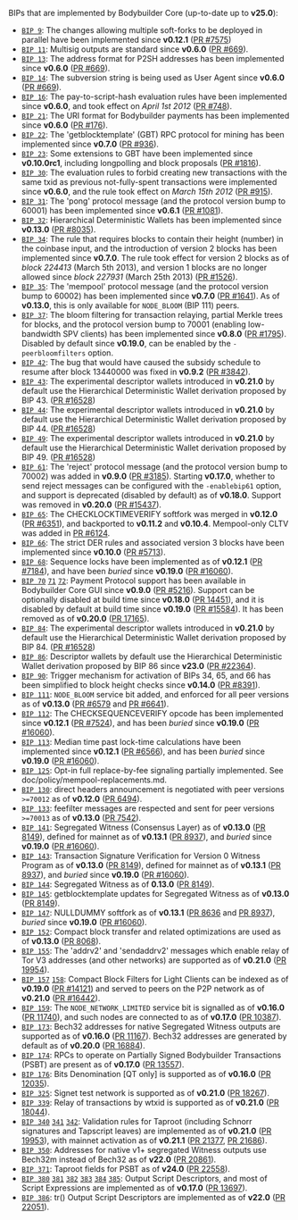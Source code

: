 BIPs that are implemented by Bodybuilder Core (up-to-date up to **v25.0**):

* [`BIP 9`](https://github.com/bodybuilder/bips/blob/master/bip-0009.mediawiki): The changes allowing multiple soft-forks to be deployed in parallel have been implemented since **v0.12.1**  ([PR #7575](https://github.com/bodybuilder/bodybuilder/pull/7575))
* [`BIP 11`](https://github.com/bodybuilder/bips/blob/master/bip-0011.mediawiki): Multisig outputs are standard since **v0.6.0** ([PR #669](https://github.com/bodybuilder/bodybuilder/pull/669)).
* [`BIP 13`](https://github.com/bodybuilder/bips/blob/master/bip-0013.mediawiki): The address format for P2SH addresses has been implemented since **v0.6.0** ([PR #669](https://github.com/bodybuilder/bodybuilder/pull/669)).
* [`BIP 14`](https://github.com/bodybuilder/bips/blob/master/bip-0014.mediawiki): The subversion string is being used as User Agent since **v0.6.0** ([PR #669](https://github.com/bodybuilder/bodybuilder/pull/669)).
* [`BIP 16`](https://github.com/bodybuilder/bips/blob/master/bip-0016.mediawiki): The pay-to-script-hash evaluation rules have been implemented since **v0.6.0**, and took effect on *April 1st 2012* ([PR #748](https://github.com/bodybuilder/bodybuilder/pull/748)).
* [`BIP 21`](https://github.com/bodybuilder/bips/blob/master/bip-0021.mediawiki): The URI format for Bodybuilder payments has been implemented since **v0.6.0** ([PR #176](https://github.com/bodybuilder/bodybuilder/pull/176)).
* [`BIP 22`](https://github.com/bodybuilder/bips/blob/master/bip-0022.mediawiki): The 'getblocktemplate' (GBT) RPC protocol for mining has been implemented since **v0.7.0** ([PR #936](https://github.com/bodybuilder/bodybuilder/pull/936)).
* [`BIP 23`](https://github.com/bodybuilder/bips/blob/master/bip-0023.mediawiki): Some extensions to GBT have been implemented since **v0.10.0rc1**, including longpolling and block proposals ([PR #1816](https://github.com/bodybuilder/bodybuilder/pull/1816)).
* [`BIP 30`](https://github.com/bodybuilder/bips/blob/master/bip-0030.mediawiki): The evaluation rules to forbid creating new transactions with the same txid as previous not-fully-spent transactions were implemented since **v0.6.0**, and the rule took effect on *March 15th 2012* ([PR #915](https://github.com/bodybuilder/bodybuilder/pull/915)).
* [`BIP 31`](https://github.com/bodybuilder/bips/blob/master/bip-0031.mediawiki): The 'pong' protocol message (and the protocol version bump to 60001) has been implemented since **v0.6.1** ([PR #1081](https://github.com/bodybuilder/bodybuilder/pull/1081)).
* [`BIP 32`](https://github.com/bodybuilder/bips/blob/master/bip-0032.mediawiki): Hierarchical Deterministic Wallets has been implemented since **v0.13.0** ([PR #8035](https://github.com/bodybuilder/bodybuilder/pull/8035)).
* [`BIP 34`](https://github.com/bodybuilder/bips/blob/master/bip-0034.mediawiki): The rule that requires blocks to contain their height (number) in the coinbase input, and the introduction of version 2 blocks has been implemented since **v0.7.0**. The rule took effect for version 2 blocks as of *block 224413* (March 5th 2013), and version 1 blocks are no longer allowed since *block 227931* (March 25th 2013) ([PR #1526](https://github.com/bodybuilder/bodybuilder/pull/1526)).
* [`BIP 35`](https://github.com/bodybuilder/bips/blob/master/bip-0035.mediawiki): The 'mempool' protocol message (and the protocol version bump to 60002) has been implemented since **v0.7.0** ([PR #1641](https://github.com/bodybuilder/bodybuilder/pull/1641)). As of **v0.13.0**, this is only available for `NODE_BLOOM` (BIP 111) peers.
* [`BIP 37`](https://github.com/bodybuilder/bips/blob/master/bip-0037.mediawiki): The bloom filtering for transaction relaying, partial Merkle trees for blocks, and the protocol version bump to 70001 (enabling low-bandwidth SPV clients) has been implemented since **v0.8.0** ([PR #1795](https://github.com/bodybuilder/bodybuilder/pull/1795)). Disabled by default since **v0.19.0**, can be enabled by the `-peerbloomfilters` option.
* [`BIP 42`](https://github.com/bodybuilder/bips/blob/master/bip-0042.mediawiki): The bug that would have caused the subsidy schedule to resume after block 13440000 was fixed in **v0.9.2** ([PR #3842](https://github.com/bodybuilder/bodybuilder/pull/3842)).
* [`BIP 43`](https://github.com/bodybuilder/bips/blob/master/bip-0043.mediawiki): The experimental descriptor wallets introduced in **v0.21.0** by default use the Hierarchical Deterministic Wallet derivation proposed by BIP 43. ([PR #16528](https://github.com/bodybuilder/bodybuilder/pull/16528))
* [`BIP 44`](https://github.com/bodybuilder/bips/blob/master/bip-0044.mediawiki): The experimental descriptor wallets introduced in **v0.21.0** by default use the Hierarchical Deterministic Wallet derivation proposed by BIP 44. ([PR #16528](https://github.com/bodybuilder/bodybuilder/pull/16528))
* [`BIP 49`](https://github.com/bodybuilder/bips/blob/master/bip-0049.mediawiki): The experimental descriptor wallets introduced in **v0.21.0** by default use the Hierarchical Deterministic Wallet derivation proposed by BIP 49. ([PR #16528](https://github.com/bodybuilder/bodybuilder/pull/16528))
* [`BIP 61`](https://github.com/bodybuilder/bips/blob/master/bip-0061.mediawiki): The 'reject' protocol message (and the protocol version bump to 70002) was added in **v0.9.0** ([PR #3185](https://github.com/bodybuilder/bodybuilder/pull/3185)). Starting **v0.17.0**, whether to send reject messages can be configured with the `-enablebip61` option, and support is deprecated (disabled by default) as of **v0.18.0**. Support was removed in **v0.20.0** ([PR #15437](https://github.com/bodybuilder/bodybuilder/pull/15437)).
* [`BIP 65`](https://github.com/bodybuilder/bips/blob/master/bip-0065.mediawiki): The CHECKLOCKTIMEVERIFY softfork was merged in **v0.12.0** ([PR #6351](https://github.com/bodybuilder/bodybuilder/pull/6351)), and backported to **v0.11.2** and **v0.10.4**. Mempool-only CLTV was added in [PR #6124](https://github.com/bodybuilder/bodybuilder/pull/6124).
* [`BIP 66`](https://github.com/bodybuilder/bips/blob/master/bip-0066.mediawiki): The strict DER rules and associated version 3 blocks have been implemented since **v0.10.0** ([PR #5713](https://github.com/bodybuilder/bodybuilder/pull/5713)).
* [`BIP 68`](https://github.com/bodybuilder/bips/blob/master/bip-0068.mediawiki): Sequence locks have been implemented as of **v0.12.1**  ([PR #7184](https://github.com/bodybuilder/bodybuilder/pull/7184)), and have been *buried* since **v0.19.0** ([PR #16060](https://github.com/bodybuilder/bodybuilder/pull/16060)).
* [`BIP 70`](https://github.com/bodybuilder/bips/blob/master/bip-0070.mediawiki) [`71`](https://github.com/bodybuilder/bips/blob/master/bip-0071.mediawiki) [`72`](https://github.com/bodybuilder/bips/blob/master/bip-0072.mediawiki):
  Payment Protocol support has been available in Bodybuilder Core GUI since **v0.9.0** ([PR #5216](https://github.com/bodybuilder/bodybuilder/pull/5216)).
  Support can be optionally disabled at build time since **v0.18.0** ([PR 14451](https://github.com/bodybuilder/bodybuilder/pull/14451)),
  and it is disabled by default at build time since **v0.19.0** ([PR #15584](https://github.com/bodybuilder/bodybuilder/pull/15584)).
  It has been removed as of **v0.20.0** ([PR 17165](https://github.com/bodybuilder/bodybuilder/pull/17165)).
* [`BIP 84`](https://github.com/bodybuilder/bips/blob/master/bip-0084.mediawiki): The experimental descriptor wallets introduced in **v0.21.0** by default use the Hierarchical Deterministic Wallet derivation proposed by BIP 84. ([PR #16528](https://github.com/bodybuilder/bodybuilder/pull/16528))
* [`BIP 86`](https://github.com/bodybuilder/bips/blob/master/bip-0086.mediawiki): Descriptor wallets by default use the Hierarchical Deterministic Wallet derivation proposed by BIP 86 since **v23.0** ([PR #22364](https://github.com/bodybuilder/bodybuilder/pull/22364)).
* [`BIP 90`](https://github.com/bodybuilder/bips/blob/master/bip-0090.mediawiki): Trigger mechanism for activation of BIPs 34, 65, and 66 has been simplified to block height checks since **v0.14.0** ([PR #8391](https://github.com/bodybuilder/bodybuilder/pull/8391)).
* [`BIP 111`](https://github.com/bodybuilder/bips/blob/master/bip-0111.mediawiki): `NODE_BLOOM` service bit added, and enforced for all peer versions as of **v0.13.0** ([PR #6579](https://github.com/bodybuilder/bodybuilder/pull/6579) and [PR #6641](https://github.com/bodybuilder/bodybuilder/pull/6641)).
* [`BIP 112`](https://github.com/bodybuilder/bips/blob/master/bip-0112.mediawiki): The CHECKSEQUENCEVERIFY opcode has been implemented since **v0.12.1** ([PR #7524](https://github.com/bodybuilder/bodybuilder/pull/7524)), and has been *buried* since **v0.19.0** ([PR #16060](https://github.com/bodybuilder/bodybuilder/pull/16060)).
* [`BIP 113`](https://github.com/bodybuilder/bips/blob/master/bip-0113.mediawiki): Median time past lock-time calculations have been implemented since **v0.12.1** ([PR #6566](https://github.com/bodybuilder/bodybuilder/pull/6566)), and has been *buried* since **v0.19.0** ([PR #16060](https://github.com/bodybuilder/bodybuilder/pull/16060)).
* [`BIP 125`](https://github.com/bodybuilder/bips/blob/master/bip-0125.mediawiki): Opt-in full replace-by-fee signaling partially implemented. See doc/policy/mempool-replacements.md.
* [`BIP 130`](https://github.com/bodybuilder/bips/blob/master/bip-0130.mediawiki): direct headers announcement is negotiated with peer versions `>=70012` as of **v0.12.0** ([PR 6494](https://github.com/bodybuilder/bodybuilder/pull/6494)).
* [`BIP 133`](https://github.com/bodybuilder/bips/blob/master/bip-0133.mediawiki): feefilter messages are respected and sent for peer versions `>=70013` as of **v0.13.0** ([PR 7542](https://github.com/bodybuilder/bodybuilder/pull/7542)).
* [`BIP 141`](https://github.com/bodybuilder/bips/blob/master/bip-0141.mediawiki): Segregated Witness (Consensus Layer) as of **v0.13.0** ([PR 8149](https://github.com/bodybuilder/bodybuilder/pull/8149)), defined for mainnet as of **v0.13.1** ([PR 8937](https://github.com/bodybuilder/bodybuilder/pull/8937)), and *buried* since **v0.19.0** ([PR #16060](https://github.com/bodybuilder/bodybuilder/pull/16060)).
* [`BIP 143`](https://github.com/bodybuilder/bips/blob/master/bip-0143.mediawiki): Transaction Signature Verification for Version 0 Witness Program as of **v0.13.0** ([PR 8149](https://github.com/bodybuilder/bodybuilder/pull/8149)), defined for mainnet as of **v0.13.1** ([PR 8937](https://github.com/bodybuilder/bodybuilder/pull/8937)), and *buried* since **v0.19.0** ([PR #16060](https://github.com/bodybuilder/bodybuilder/pull/16060)).
* [`BIP 144`](https://github.com/bodybuilder/bips/blob/master/bip-0144.mediawiki): Segregated Witness as of **0.13.0** ([PR 8149](https://github.com/bodybuilder/bodybuilder/pull/8149)).
* [`BIP 145`](https://github.com/bodybuilder/bips/blob/master/bip-0145.mediawiki): getblocktemplate updates for Segregated Witness as of **v0.13.0** ([PR 8149](https://github.com/bodybuilder/bodybuilder/pull/8149)).
* [`BIP 147`](https://github.com/bodybuilder/bips/blob/master/bip-0147.mediawiki): NULLDUMMY softfork as of **v0.13.1** ([PR 8636](https://github.com/bodybuilder/bodybuilder/pull/8636) and [PR 8937](https://github.com/bodybuilder/bodybuilder/pull/8937)), *buried* since **v0.19.0** ([PR #16060](https://github.com/bodybuilder/bodybuilder/pull/16060)).
* [`BIP 152`](https://github.com/bodybuilder/bips/blob/master/bip-0152.mediawiki): Compact block transfer and related optimizations are used as of **v0.13.0** ([PR 8068](https://github.com/bodybuilder/bodybuilder/pull/8068)).
* [`BIP 155`](https://github.com/bodybuilder/bips/blob/master/bip-0155.mediawiki): The 'addrv2' and 'sendaddrv2' messages which enable relay of Tor V3 addresses (and other networks) are supported as of **v0.21.0** ([PR 19954](https://github.com/bodybuilder/bodybuilder/pull/19954)).
* [`BIP 157`](https://github.com/bodybuilder/bips/blob/master/bip-0157.mediawiki)
  [`158`](https://github.com/bodybuilder/bips/blob/master/bip-0158.mediawiki): Compact Block Filters for Light Clients can be indexed as of **v0.19.0** ([PR #14121](https://github.com/bodybuilder/bodybuilder/pull/14121)) and served to peers on the P2P network as of **v0.21.0** ([PR #16442](https://github.com/bodybuilder/bodybuilder/pull/16442)).
* [`BIP 159`](https://github.com/bodybuilder/bips/blob/master/bip-0159.mediawiki): The `NODE_NETWORK_LIMITED` service bit is signalled as of **v0.16.0** ([PR 11740](https://github.com/bodybuilder/bodybuilder/pull/11740)), and such nodes are connected to as of **v0.17.0** ([PR 10387](https://github.com/bodybuilder/bodybuilder/pull/10387)).
* [`BIP 173`](https://github.com/bodybuilder/bips/blob/master/bip-0173.mediawiki): Bech32 addresses for native Segregated Witness outputs are supported as of **v0.16.0** ([PR 11167](https://github.com/bodybuilder/bodybuilder/pull/11167)). Bech32 addresses are generated by default as of **v0.20.0** ([PR 16884](https://github.com/bodybuilder/bodybuilder/pull/16884)).
* [`BIP 174`](https://github.com/bodybuilder/bips/blob/master/bip-0174.mediawiki): RPCs to operate on Partially Signed Bodybuilder Transactions (PSBT) are present as of **v0.17.0** ([PR 13557](https://github.com/bodybuilder/bodybuilder/pull/13557)).
* [`BIP 176`](https://github.com/bodybuilder/bips/blob/master/bip-0176.mediawiki): Bits Denomination [QT only] is supported as of **v0.16.0** ([PR 12035](https://github.com/bodybuilder/bodybuilder/pull/12035)).
* [`BIP 325`](https://github.com/bodybuilder/bips/blob/master/bip-0325.mediawiki): Signet test network is supported as of **v0.21.0** ([PR 18267](https://github.com/bodybuilder/bodybuilder/pull/18267)).
* [`BIP 339`](https://github.com/bodybuilder/bips/blob/master/bip-0339.mediawiki): Relay of transactions by wtxid is supported as of **v0.21.0** ([PR 18044](https://github.com/bodybuilder/bodybuilder/pull/18044)).
* [`BIP 340`](https://github.com/bodybuilder/bips/blob/master/bip-0340.mediawiki)
  [`341`](https://github.com/bodybuilder/bips/blob/master/bip-0341.mediawiki)
  [`342`](https://github.com/bodybuilder/bips/blob/master/bip-0342.mediawiki):
  Validation rules for Taproot (including Schnorr signatures and Tapscript
  leaves) are implemented as of **v0.21.0** ([PR 19953](https://github.com/bodybuilder/bodybuilder/pull/19953)),
  with mainnet activation as of **v0.21.1** ([PR 21377](https://github.com/bodybuilder/bodybuilder/pull/21377),
  [PR 21686](https://github.com/bodybuilder/bodybuilder/pull/21686)).
* [`BIP 350`](https://github.com/bodybuilder/bips/blob/master/bip-0350.mediawiki): Addresses for native v1+ segregated Witness outputs use Bech32m instead of Bech32 as of **v22.0** ([PR 20861](https://github.com/bodybuilder/bodybuilder/pull/20861)).
* [`BIP 371`](https://github.com/bodybuilder/bips/blob/master/bip-0371.mediawiki): Taproot fields for PSBT as of **v24.0** ([PR 22558](https://github.com/bodybuilder/bodybuilder/pull/22558)).
* [`BIP 380`](https://github.com/bodybuilder/bips/blob/master/bip-0380.mediawiki)
  [`381`](https://github.com/bodybuilder/bips/blob/master/bip-0381.mediawiki)
  [`382`](https://github.com/bodybuilder/bips/blob/master/bip-0382.mediawiki)
  [`383`](https://github.com/bodybuilder/bips/blob/master/bip-0383.mediawiki)
  [`384`](https://github.com/bodybuilder/bips/blob/master/bip-0384.mediawiki)
  [`385`](https://github.com/bodybuilder/bips/blob/master/bip-0385.mediawiki):
  Output Script Descriptors, and most of Script Expressions are implemented as of **v0.17.0** ([PR 13697](https://github.com/bodybuilder/bodybuilder/pull/13697)).
* [`BIP 386`](https://github.com/bodybuilder/bips/blob/master/bip-0386.mediawiki): tr() Output Script Descriptors are implemented as of **v22.0** ([PR 22051](https://github.com/bodybuilder/bodybuilder/pull/22051)).
